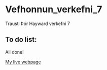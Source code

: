 # Vefhonnun_verkefni_7
 Trausti Þór Hayward verkefni 7
 
 ## To do list: 

 All done!

 
[My live webpage](web/index.html)
